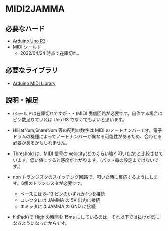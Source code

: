 # MIDI2JAMMA

## 必要なハード

- [Arduino Uno R3](https://www.switch-science.com/catalog/789/)
- [MIDI シールド](https://www.switch-science.com/catalog/2492/)
  - 2022/04/24 時点で在庫切れ。

## 必要なライブラリ

- [Arduino MIDI Library](https://github.com/FortySevenEffects/arduino_midi_library/)

## 説明・補足

- (シールドは在庫切れですが・・)MIDI 受信回路が必要です。自作する場合はピン数足りていれば Uno R3 でなくてもよいと思います。

- HiHatNum,SnareNum 等の配列の数字は MIDI のノートナンバーです。電子ドラムの機種によってノートナンバーが異なる可能性があるため、合わせる必要があるかもしれません。

- Threshold は、MIDI 信号の velocity(どのくらい強く叩いたか)と比較させています。低い値にすると感度が上がります。(パッド毎の設定まではないです。)

- npn トランジスタのスイッチング回路で、叩いた時に反応するようにします。6個のトランジスタが必要です。

  - ベースには 8~13 ピンのいずれか1つを接続
  - コレクタには JAMMA の 5V 出力に接続
  - エミッタには JAMMA の GND に接続

- hitPad()で High の時間を 15ms にしているのは、それ以下では抜けが気になるようになったからです。

